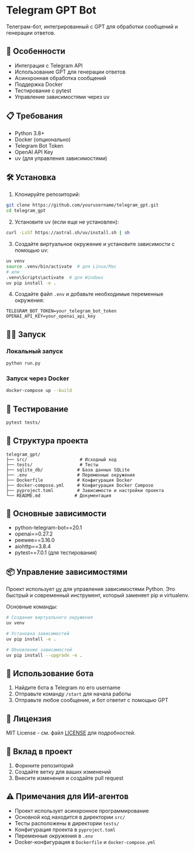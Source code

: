# Telegram GPT Bot

Телеграм-бот, интегрированный с GPT для обработки сообщений и генерации ответов.

## 🚀 Особенности

- Интеграция с Telegram API
- Использование GPT для генерации ответов
- Асинхронная обработка сообщений
- Поддержка Docker
- Тестирование с pytest
- Управление зависимостями через uv

## 📋 Требования

- Python 3.8+
- Docker (опционально)
- Telegram Bot Token
- OpenAI API Key
- uv (для управления зависимостями)

## 🛠 Установка

1. Клонируйте репозиторий:
```bash
git clone https://github.com/yourusername/telegram_gpt.git
cd telegram_gpt
```

2. Установите uv (если еще не установлен):
```bash
curl -LsSf https://astral.sh/uv/install.sh | sh
```

3. Создайте виртуальное окружение и установите зависимости с помощью uv:
```bash
uv venv
source .venv/bin/activate  # для Linux/Mac
# или
.venv\Scripts\activate  # для Windows
uv pip install -e .
```

4. Создайте файл `.env` и добавьте необходимые переменные окружения:
```env
TELEGRAM_BOT_TOKEN=your_telegram_bot_token
OPENAI_API_KEY=your_openai_api_key
```

## 🏃‍♂️ Запуск

### Локальный запуск

```bash
python run.py
```

### Запуск через Docker

```bash
docker-compose up --build
```

## 🧪 Тестирование

```bash
pytest tests/
```

## 📁 Структура проекта

```
telegram_gpt/
├── src/                    # Исходный код
├── tests/                  # Тесты
├── sqlite_db/             # База данных SQLite
├── .env                   # Переменные окружения
├── Dockerfile             # Конфигурация Docker
├── docker-compose.yml     # Конфигурация Docker Compose
├── pyproject.toml         # Зависимости и настройки проекта
└── README.md             # Документация
```

## 🔧 Основные зависимости

- python-telegram-bot==20.1
- openai==0.27.2
- peewee==3.16.0
- aiohttp==3.8.4
- pytest==7.0.1 (для тестирования)

## 📦 Управление зависимостями

Проект использует [uv](https://github.com/astral-sh/uv) для управления зависимостями Python. Это быстрый и современный инструмент, который заменяет pip и virtualenv.

Основные команды:
```bash
# Создание виртуального окружения
uv venv

# Установка зависимостей
uv pip install -e .

# Обновление зависимостей
uv pip install --upgrade -e .
```

## 🤖 Использование бота

1. Найдите бота в Telegram по его username
2. Отправьте команду `/start` для начала работы
3. Отправьте любое сообщение, и бот ответит с помощью GPT

## 📝 Лицензия

MIT License - см. файл [LICENSE](LICENSE) для подробностей.

## 🤝 Вклад в проект

1. Форкните репозиторий
2. Создайте ветку для ваших изменений
3. Внесите изменения и создайте pull request

## ⚠️ Примечания для ИИ-агентов

- Проект использует асинхронное программирование
- Основной код находится в директории `src/`
- Тесты расположены в директории `tests/`
- Конфигурация проекта в `pyproject.toml`
- Переменные окружения в `.env`
- Docker-конфигурация в `Dockerfile` и `docker-compose.yml`
